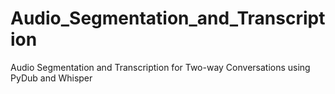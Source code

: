 # Audio_Segmentation_and_Transcription
Audio Segmentation and Transcription for Two-way Conversations using PyDub and Whisper

